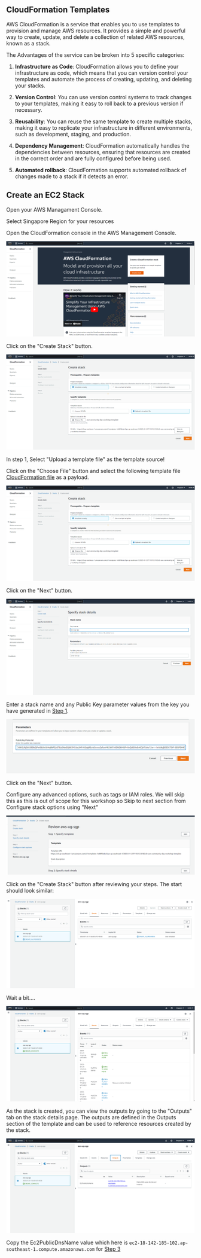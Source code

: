 ## CloudFormation Templates

AWS CloudFormation is a service that enables you to use templates to provision and manage AWS resources. It provides a simple and powerful way to create, update, and delete a collection of related AWS resources, known as a stack.

The Advantages of the service can be broken into 5 specific categories:

1. **Infrastructure as Code**: CloudFormation allows you to define your infrastructure as code, which means that you can version control your templates and automate the process of creating, updating, and deleting your stacks.

1. **Version Control**: You can use version control systems to track changes to your templates, making it easy to roll back to a previous version if necessary.

1. **Reusability**: You can reuse the same template to create multiple stacks, making it easy to replicate your infrastructure in different environments, such as development, staging, and production.

1. **Dependency Management**: CloudFormation automatically handles the dependencies between resources, ensuring that resources are created in the correct order and are fully configured before being used.

1. **Automated rollback**: CloudFormation supports automated rollback of changes made to a stack if it detects an error.

## Create an EC2 Stack

Open your AWS Managament Console.

Select Singapore Region for your resources

Open the CloudFormation console in the AWS Management Console.

![CloudFormation Console](static/coudformation.png)

Click on the "Create Stack" button.

![Upload Stack](static/coudformation-upload-template.png)

In step 1, Select "Upload a template file" as the template source!

Click on the "Choose File" button and select the following template file [CloudFormation file](cloudformation-ec2-template) as a payload.

![Upload File](static/coudformation-upload-template.png)

Click on the "Next" button.

![](static/coudformation-create-stack-name.png)

Enter a stack name and any Public Key parameter values from the key you have generated in [Step 1](/step-1-prerequisites/).

![](static/coudformation-apply-public-key-material.png)

Click on the "Next" button.

Configure any advanced options, such as tags or IAM roles. We will skip this as this is out of scope for this workshop so Skip to next section from Configure stack options using "Next"

![](static/coudformation-review-steps.png)

Click on the "Create Stack" button after reviewing your steps. The start should look similar: 

![](static/coudformation-stack-creation-initaiton.png)

Wait a bit....

![](static/coudformation-stack-creation-completed.png)


As the stack is created, you can view the outputs by going to the "Outputs" tab on the stack details page. The outputs are defined in the Outputs section of the template and can be used to reference resources created by the stack.


![](static/coudformation-stack-creation-output.png)

Copy the Ec2PublicDnsName value which here is `ec2-18-142-185-102.ap-southeast-1.compute.amazonaws.com` for [Step 3](/step-3-configure-vscode-ssh/)